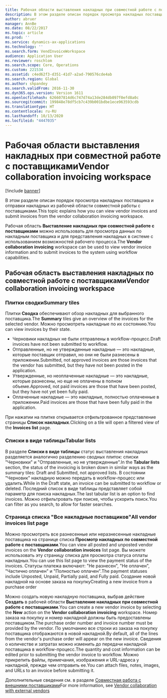 ```yaml
---
title: Рабочая области выставления накладных при совместной работе с поставщиками
description: В этом разделе описан порядок просмотра накладных поставщика и отправки накладных из рабочей области совместной работы с поставщиками.
author: abruer
manager: AnnBe
ms.date: 08/22/2017
ms.topic: article
ms.prod: ''
ms.service: dynamics-ax-applications
ms.technology: ''
ms.search.form: VendInvoiceWorkspace
audience: Application User
ms.reviewer: roschlom
ms.search.scope: Core, Operations
ms.custom: 221534
ms.assetid: c4ed62f3-d351-41d7-a2ad-790576cde4ab
ms.search.region: Global
ms.author: shpandey
ms.search.validFrom: 2016-11-30
ms.dyn365.ops.version: Version 1611
ms.openlocfilehash: 626607814d6c747d74a13de284db097f0efd8a0c
ms.sourcegitcommit: 199848e78df5cb7c439b001bdbe1ece963593cdb
ms.translationtype: HT
ms.contentlocale: ru-RU
ms.lasthandoff: 10/13/2020
ms.locfileid: "4447035"
---
```

# <a name="vendor-collaboration-invoicing-workspace"></a><span data-ttu-id="f5a96-103">Рабочая области выставления накладных при совместной работе с поставщиками</span><span class="sxs-lookup"><span data-stu-id="f5a96-103">Vendor collaboration invoicing workspace</span></span>

[!include [banner](../includes/banner.md)]

<span data-ttu-id="f5a96-104">В этом разделе описан порядок просмотра накладных поставщика и отправки накладных из рабочей области совместной работы с поставщиками.</span><span class="sxs-lookup"><span data-stu-id="f5a96-104">This topic explains how you can view vendor invoices and submit invoices from the vendor collaboration invoicing workspace.</span></span>

<span data-ttu-id="f5a96-105">Рабочая область **Выставление накладных при совместной работе с поставщиками** можно использовать для просмотра данных по накладным поставщика и для представления накладных в системе с использованием возможностей рабочего процесса.</span><span class="sxs-lookup"><span data-stu-id="f5a96-105">The **Vendor collaboration invoicing** workspace can be used to view vendor invoice information and to submit invoices to the system using workflow capabilities.</span></span>


<a name="vendor-collaboration-invoicing-workspace"></a><span data-ttu-id="f5a96-106">Рабочая область выставления накладных по совместной работе с поставщиками</span><span class="sxs-lookup"><span data-stu-id="f5a96-106">Vendor collaboration invoicing workspace</span></span>
----------------------------------------

### <a name="summary-tiles"></a><span data-ttu-id="f5a96-107">Плитки сводки</span><span class="sxs-lookup"><span data-stu-id="f5a96-107">Summary tiles</span></span>

<span data-ttu-id="f5a96-108">Плитки **Сводка** обеспечивают обзор накладных для выбранного поставщика.</span><span class="sxs-lookup"><span data-stu-id="f5a96-108">The **Summary** tiles give an overview of the invoices for the selected vendor.</span></span> <span data-ttu-id="f5a96-109">Можно просмотреть накладные по их состоянию.</span><span class="sxs-lookup"><span data-stu-id="f5a96-109">You can view invoices by their state.</span></span>
-   <span data-ttu-id="f5a96-110">Черновики накладных не были отправлены в workflow-процесс.</span><span class="sxs-lookup"><span data-stu-id="f5a96-110">Draft invoices have not been submitted to workflow.</span></span>
-   <span data-ttu-id="f5a96-111">Отправленные, но не утвержденные накладные — это накладные, которые поставщик отправил, но они не были разнесены в приложении.</span><span class="sxs-lookup"><span data-stu-id="f5a96-111">Submitted, not approved invoices are those invoices that the vendor has submitted, but they have not been posted in the application.</span></span>
-   <span data-ttu-id="f5a96-112">Утвержденные, но неоплаченные накладные — это накладные, которые разнесены, но еще не оплачены в полном объеме.</span><span class="sxs-lookup"><span data-stu-id="f5a96-112">Approved, not paid invoices are those that have been posted, but they have not yet been fully paid.</span></span>
-   <span data-ttu-id="f5a96-113">Оплаченные накладные — это накладные, полностью оплаченные в приложении.</span><span class="sxs-lookup"><span data-stu-id="f5a96-113">Paid invoices are those that have been fully paid in the application.</span></span>

<span data-ttu-id="f5a96-114">При нажатии на плитке открывается отфильтрованное представление страницы **Список накладных**.</span><span class="sxs-lookup"><span data-stu-id="f5a96-114">Clicking on a tile will open a filtered view of the **Invoices list** page.</span></span>

### <a name="tabular-lists"></a><span data-ttu-id="f5a96-115">Списки в виде таблицы</span><span class="sxs-lookup"><span data-stu-id="f5a96-115">Tabular lists</span></span>

<span data-ttu-id="f5a96-116">В разделе **Списки в виде таблицы** статус выставления накладных разделяется аналогично разделению сводных плиток: списки "Черновики" и "Отправленные, но не утвержденные".</span><span class="sxs-lookup"><span data-stu-id="f5a96-116">In the **Tabular lists** section, the status of the invoicing is broken down in similar ways as the summary tiles: Draft and Submitted, not approved lists.</span></span> <span data-ttu-id="f5a96-117">В состоянии "Черновик" накладную можно передать в workflow-процесс или удалить.</span><span class="sxs-lookup"><span data-stu-id="f5a96-117">While in the Draft state, an invoice can be submitted to workflow or deleted.</span></span> <span data-ttu-id="f5a96-118">Последний список в виде таблицы представляет собой параметр для поиска накладных.</span><span class="sxs-lookup"><span data-stu-id="f5a96-118">The last tabular list is an option to find invoices.</span></span> <span data-ttu-id="f5a96-119">Можно отфильтровать при поиске, чтобы ускорить поиск.</span><span class="sxs-lookup"><span data-stu-id="f5a96-119">You can filter as you search, to allow for faster searches.</span></span>

### <a name="all-vendor-invoices-list-page"></a><span data-ttu-id="f5a96-120">Страница списка "Все накладные поставщиков"</span><span class="sxs-lookup"><span data-stu-id="f5a96-120">All vendor invoices list page</span></span>

<span data-ttu-id="f5a96-121">Можно просмотреть все разнесенные или неразнесенные накладные поставщика на странице списка **Просмотр накладных по совместной работе с поставщиками**.</span><span class="sxs-lookup"><span data-stu-id="f5a96-121">You can view all posted and unposted vendor invoices on the **Vendor collaboration invoices** list page.</span></span> <span data-ttu-id="f5a96-122">Вы можете использовать эту страницу списка для просмотра статуса оплаты накладных.</span><span class="sxs-lookup"><span data-stu-id="f5a96-122">You can use this list page to view the payment status of the invoices.</span></span> <span data-ttu-id="f5a96-123">Статусы платежа включают: "Не разнесен", "Не оплачен", "Частично оплачен" и "Полностью оплачен".</span><span class="sxs-lookup"><span data-stu-id="f5a96-123">The payment statuses include Unposted, Unpaid, Partially paid, and Fully paid.</span></span>
<span data-ttu-id="f5a96-124">Создание новой накладной на основе заказа на покупку</span><span class="sxs-lookup"><span data-stu-id="f5a96-124">Creating a new invoice from a purchase order</span></span>

<span data-ttu-id="f5a96-125">Можно создать новую накладную поставщика, выбрав действие **Создать** в рабочей области **Выставление накладных при совместной работе с поставщиками**.</span><span class="sxs-lookup"><span data-stu-id="f5a96-125">You can create a new vendor invoice by selecting the **New** action on the **Vendor collaboration invoicing** workspace.</span></span> <span data-ttu-id="f5a96-126">Номер заказа на покупку и номер накладной должны быть предоставлены поставщиком.</span><span class="sxs-lookup"><span data-stu-id="f5a96-126">The purchase order number and invoice number must be provided by the vendor.</span></span> <span data-ttu-id="f5a96-127">По умолчанию все строки из заказа на покупку поставщика отображаются в новой накладной.</span><span class="sxs-lookup"><span data-stu-id="f5a96-127">By default, all of the lines from the vendor's purchase order will appear on the new invoice.</span></span> <span data-ttu-id="f5a96-128">Сведения о количестве и затратах можно изменить до передачи накладной поставщика в workflow-процесс.</span><span class="sxs-lookup"><span data-stu-id="f5a96-128">The quantity and cost information can be edited prior to submitting the vendor invoice to workflow.</span></span> <span data-ttu-id="f5a96-129">Можно прикрепить файлы, примечания, изображения и URL-адреса у накладной, прежде чем отправить ее.</span><span class="sxs-lookup"><span data-stu-id="f5a96-129">You can attach files, notes, images, and URLs to an invoice before submitting it.</span></span>

<span data-ttu-id="f5a96-130">Дополнительные сведения см. в разделе [Совместная работа с внешними поставщиками](../../supply-chain/procurement/vendor-collaboration-work-external-vendors.md)</span><span class="sxs-lookup"><span data-stu-id="f5a96-130">For more information, see [Vendor collaboration with external vendors](../../supply-chain/procurement/vendor-collaboration-work-external-vendors.md)</span></span>



